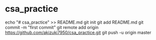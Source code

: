 # csa_practice
echo "# csa_practice" >> README.md
git init
git add README.md
git commit -m "first commit"
git remote add origin https://github.com/akizuki7950/csa_practice.git
git push -u origin master
